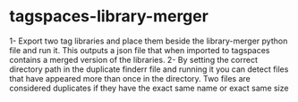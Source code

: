 # tagspaces-library-merger

1- Export two tag libraries and place them beside the library-merger python file and run it. This outputs a json file that when imported to tagspaces contains a merged version of the libraries.
2- By setting the correct directory path in the duplicate finderr file and running it you can detect files that have appeared more than once in the directory. Two files are considered duplicates if they have the exact same name or exact same size
